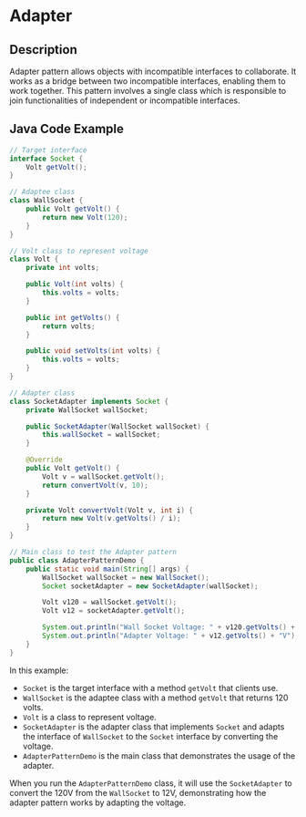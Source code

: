 # Adapter

## Description

Adapter pattern allows objects with incompatible interfaces to collaborate. It works as a bridge between two incompatible interfaces, enabling them to work together. This pattern involves a single class which is responsible to join functionalities of independent or incompatible interfaces.

## Java Code Example

```java
// Target interface
interface Socket {
    Volt getVolt();
}

// Adaptee class
class WallSocket {
    public Volt getVolt() {
        return new Volt(120);
    }
}

// Volt class to represent voltage
class Volt {
    private int volts;

    public Volt(int volts) {
        this.volts = volts;
    }

    public int getVolts() {
        return volts;
    }

    public void setVolts(int volts) {
        this.volts = volts;
    }
}

// Adapter class
class SocketAdapter implements Socket {
    private WallSocket wallSocket;

    public SocketAdapter(WallSocket wallSocket) {
        this.wallSocket = wallSocket;
    }

    @Override
    public Volt getVolt() {
        Volt v = wallSocket.getVolt();
        return convertVolt(v, 10);
    }

    private Volt convertVolt(Volt v, int i) {
        return new Volt(v.getVolts() / i);
    }
}

// Main class to test the Adapter pattern
public class AdapterPatternDemo {
    public static void main(String[] args) {
        WallSocket wallSocket = new WallSocket();
        Socket socketAdapter = new SocketAdapter(wallSocket);

        Volt v120 = wallSocket.getVolt();
        Volt v12 = socketAdapter.getVolt();

        System.out.println("Wall Socket Voltage: " + v120.getVolts() + "V");
        System.out.println("Adapter Voltage: " + v12.getVolts() + "V");
    }
}
```

In this example:

* `Socket` is the target interface with a method `getVolt` that clients use.
* `WallSocket` is the adaptee class with a method `getVolt` that returns 120 volts.
* `Volt` is a class to represent voltage.
* `SocketAdapter` is the adapter class that implements `Socket` and adapts the interface of `WallSocket` to the `Socket` interface by converting the voltage.
* `AdapterPatternDemo` is the main class that demonstrates the usage of the adapter.

When you run the `AdapterPatternDemo` class, it will use the `SocketAdapter` to convert the 120V from the `WallSocket` to 12V, demonstrating how the adapter pattern works by adapting the voltage.

